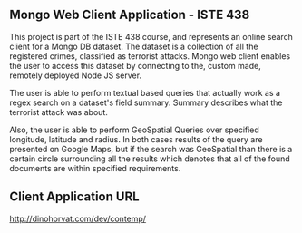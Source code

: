 ## Mongo Web Client Application - ISTE 438

This project is part of the ISTE 438 course, and represents an online search client for a Mongo DB dataset.
The dataset is a collection of all the registered crimes, classified as terrorist attacks. Mongo web client enables the user to access this dataset by connecting to the, custom made, remotely deployed Node JS server.

The user is able to perform textual based queries that actually work as a regex search on a dataset's field summary. 
Summary describes what the terrorist attack was about.

Also, the user is able to perform GeoSpatial Queries over specified longitude, latitude and radius. 
In both cases results of the query are presented on Google Maps, but if the search was GeoSpatial than there is a certain circle surrounding all the results which denotes that all of the found documents are within specified requirements.

## Client Application URL
http://dinohorvat.com/dev/contemp/
